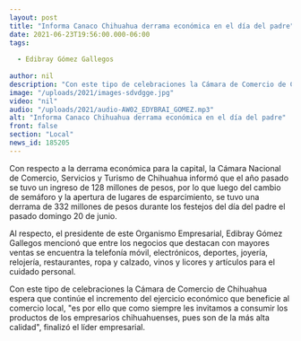 ```yaml
---
layout: post
title: "Informa Canaco Chihuahua derrama económica en el día del padre"
date: 2021-06-23T19:56:00.000-06:00
tags:
  
  - Edibray Gómez Gallegos
  
author: nil
description: "Con este tipo de celebraciones la Cámara de Comercio de Chihuahua espera que continúe el incremento del ejercicio económico "
image: "/uploads/2021/images-sdvdgge.jpg"
video: "nil"
audio: "/uploads/2021/audio-AW02_EDYBRAI_GOMEZ.mp3"
alt: "Informa Canaco Chihuahua derrama económica en el día del padre"
front: false
section: "Local"
news_id: 185205
---
```


Con respecto a la derrama económica para la capital, la Cámara Nacional de Comercio, Servicios y Turismo de Chihuahua informó que el año pasado se tuvo un ingreso de 128 millones de pesos, por lo que luego del cambio de semáforo y la apertura de lugares de esparcimiento, se tuvo una derrama de 332 millones de pesos durante los festejos del día del padre el pasado domingo 20 de junio. 

Al respecto, el presidente de este Organismo Empresarial, Edibray Gómez Gallegos mencionó que entre los negocios que destacan con mayores ventas se encuentra la telefonía móvil, electrónicos, deportes, joyería, relojería, restaurantes, ropa y calzado, vinos y licores y artículos para el cuidado personal. 

Con este tipo de celebraciones la Cámara de Comercio de Chihuahua espera que continúe el incremento del ejercicio económico que beneficie al comercio local, "es por ello que como siempre les invitamos a consumir los productos de los empresarios chihuahuenses, pues son de la más alta calidad", finalizó el líder empresarial.

